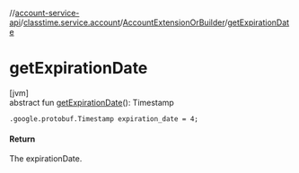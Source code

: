 //[account-service-api](../../../index.md)/[classtime.service.account](../index.md)/[AccountExtensionOrBuilder](index.md)/[getExpirationDate](get-expiration-date.md)

# getExpirationDate

[jvm]\
abstract fun [getExpirationDate](get-expiration-date.md)(): Timestamp

`.google.protobuf.Timestamp expiration_date = 4;`

#### Return

The expirationDate.
